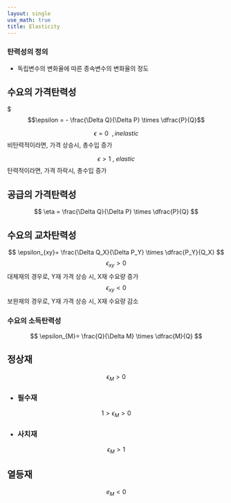 ```yaml
---
layout: single
use_math: true
title: Elasticity
---
```

### 탄력성의 정의

- 독립변수의 변화율에 따른 종속변수의 변화율의 정도

## 수요의 가격탄력성
$$$\epsilon = - \frac{\Delta Q}{\Delta P} \times \dfrac{P}{Q}$$


$$
\epsilon = 0 \ \ , inelastic
$$
비탄력적이라면, 가격 상승시, 총수입 증가

$$
\epsilon >1 \ ,\ elastic 
$$
탄력적이라면, 가격 하락시, 총수입 증가

## 공급의 가격탄력성
$$
\eta = \frac{\Delta Q}{\Delta P} \times \dfrac{P}{Q}  
$$
## 수요의 교차탄력성
$$
\epsilon_{xy}= \frac{\Delta Q_X}{\Delta P_Y} \times \dfrac{P_Y}{Q_X} 
$$
$$
\epsilon_{xy} > 0
$$
대체재의 경우로, Y재 가격 상승 시, X재 수요량 증가
$$
\epsilon_{xy} < 0
$$
보완재의 경우로, Y재 가격 상승 시, X재 수요량 감소

### 수요의 소득탄력성
$$ \epsilon_{M}= \frac{Q}{\Delta M} \times \dfrac{M}{Q} $$

## 정상재

$$
\epsilon_M>0
$$

- ### 필수재
$$
1>\epsilon_M>0
$$

- ### 사치재

$$
\epsilon_M>1
$$
## 열등재

$$
e_M<0
	$$
	

